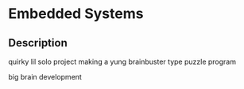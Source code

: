 # Embedded Systems 

## Description
quirky lil solo project making a yung brainbuster type puzzle program

big brain development 

